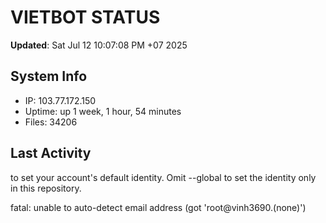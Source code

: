 # VIETBOT STATUS
**Updated**: Sat Jul 12 10:07:08 PM +07 2025

## System Info
- IP: 103.77.172.150
- Uptime: up 1 week, 1 hour, 54 minutes
- Files: 34206

## Last Activity

to set your account's default identity.
Omit --global to set the identity only in this repository.

fatal: unable to auto-detect email address (got 'root@vinh3690.(none)')
